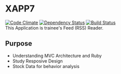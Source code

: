 # XAPP7
[![Code Climate](https://codeclimate.com/github/New-Village/xapp7/badges/gpa.svg)](https://codeclimate.com/github/New-Village/xapp7) [![Dependency Status](https://gemnasium.com/New-Village/xapp7.svg)](https://gemnasium.com/New-Village/xapp7) [![Build Status](https://travis-ci.org/New-Village/xapp7.svg?branch=master)](https://travis-ci.org/New-Village/xapp7)  
This Application is trainee's Feed (RSS) Reader.

## Purpose
* Understanding MVC Architecture and Ruby
* Study Resposive Design
* Stock Data for behavior analysis

